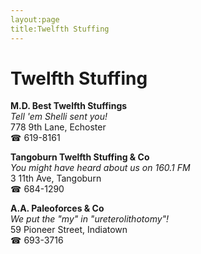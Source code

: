 ```yaml
---
layout:page
title:Twelfth Stuffing
---
```

# Twelfth Stuffing

**M.D. Best Twelfth Stuffings**  
_Tell 'em Shelli sent you!_  
778 9th Lane, Echoster  
☎ 619-8161



**Tangoburn Twelfth Stuffing & Co**  
_You might have heard about us on 160.1 FM_  
3 11th Ave, Tangoburn  
☎ 684-1290



**A.A. Paleoforces & Co**  
_We put the "my" in "ureterolithotomy"!_  
59 Pioneer Street, Indiatown  
☎ 693-3716



